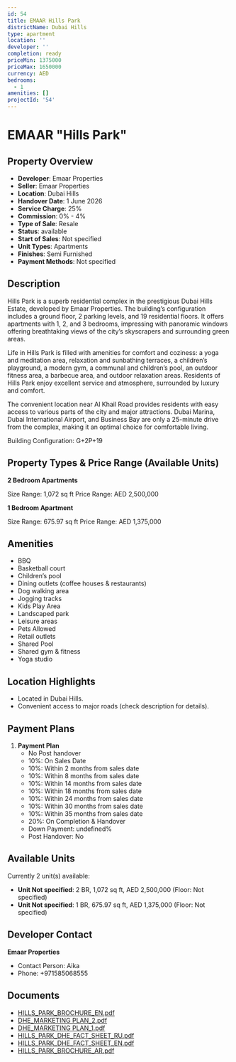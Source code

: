 ```yaml
---
id: 54
title: EMAAR Hills Park
districtName: Dubai Hills
type: apartment
location: ''
developer: ''
completion: ready
priceMin: 1375000
priceMax: 1650000
currency: AED
bedrooms:
  - 1
amenities: []
projectId: '54'
---
```


# EMAAR "Hills Park"

## Property Overview
- **Developer**: Emaar Properties
- **Seller**: Emaar Properties
- **Location**: Dubai Hills
- **Handover Date**: 1 June 2026
- **Service Charge**: 25%
- **Commission**: 0% - 4%
- **Type of Sale**: Resale
- **Status**: available
- **Start of Sales**: Not specified
- **Unit Types**: Apartments
- **Finishes**: Semi Furnished
- **Payment Methods**: Not specified

## Description
Hills Park is a superb residential complex in the prestigious Dubai Hills Estate, developed by Emaar Properties. The building’s configuration includes a ground floor, 2 parking levels, and 19 residential floors. It offers apartments with 1, 2, and 3 bedrooms, impressing with panoramic windows offering breathtaking views of the city’s skyscrapers and surrounding green areas.

Life in Hills Park is filled with amenities for comfort and coziness: a yoga and meditation area, relaxation and sunbathing terraces, a children’s playground, a modern gym, a communal and children’s pool, an outdoor fitness area, a barbecue area, and outdoor relaxation areas. Residents of Hills Park enjoy excellent service and atmosphere, surrounded by luxury and comfort.

The convenient location near Al Khail Road provides residents with easy access to various parts of the city and major attractions. Dubai Marina, Dubai International Airport, and Business Bay are only a 25-minute drive from the complex, making it an optimal choice for comfortable living.

Building Configuration: G+2P+19

## Property Types & Price Range (Available Units)
**2 Bedroom Apartments**

Size Range: 1,072 sq ft
Price Range: AED 2,500,000

**1 Bedroom Apartment**

Size Range: 675.97 sq ft
Price Range: AED 1,375,000

## Amenities
- BBQ
- Basketball court
- Children’s pool
- Dining outlets  (coffee houses & restaurants)
- Dog walking area
- Jogging tracks
- Kids Play Area
- Landscaped park
- Leisure areas
- Pets Allowed
- Retail outlets
- Shared Pool
- Shared gym & fitness
- Yoga studio

## Location Highlights
- Located in Dubai Hills.
- Convenient access to major roads (check description for details).

## Payment Plans
1. **Payment Plan**
   - No Post handover
   - 10%: On Sales Date
   - 10%: Within 2 months from sales date
   - 10%: Within 8 months from sales date
   - 10%: Within 14 months from sales date
   - 10%: Within 18 months from sales date
   - 10%: Within 24 months from sales date
   - 10%: Within 30 months from sales date
   - 10%: Within 35 months from sales date
   - 20%: On Completion & Handover
   - Down Payment: undefined%
   - Post Handover: No

## Available Units
Currently 2 unit(s) available:
- **Unit Not specified**: 2 BR, 1,072 sq ft, AED 2,500,000 (Floor: Not specified)
- **Unit Not specified**: 1 BR, 675.97 sq ft, AED 1,375,000 (Floor: Not specified)

## Developer Contact
**Emaar Properties**
- Contact Person: Aika
- Phone: +971585068555

## Documents
- [HILLS_PARK_BROCHURE_EN.pdf](https://cdn.geniemap.net/2025/03/26/WsWq0qLN5xaUbSRX7UGqwapRPUXNXWbNgcTV20WJ.pdf)
- [DHE_MARKETING PLAN_2.pdf](https://cdn.geniemap.net/2025/03/26/dOuxWyr678Co8r2Kg0fGgQKPCd1sV1im4h2EUGn1.pdf)
- [DHE_MARKETING PLAN_1.pdf](https://cdn.geniemap.net/2025/03/26/ChUtbj1ecu9h5cirEJPAH2PCsvSeZHrKjLRvSFAM.pdf)
- [HILLS_PARK_DHE_FACT_SHEET_RU.pdf](https://cdn.geniemap.net/2025/03/26/1bkybHNy7mDIdVFOgCUe8IVCwMrIM8MUmYGaUeyR.pdf)
- [HILLS_PARK_DHE_FACT_SHEET_EN.pdf](https://cdn.geniemap.net/2025/03/26/yGkfMQjPquNtgl3ieRGXEmZhPrvTR2LDda2MEj6G.pdf)
- [HILLS_PARK_BROCHURE_AR.pdf](https://cdn.geniemap.net/2025/03/26/1wZV9wEYQNBdwD2MiZa5iFC0XXGra3Wkh54mqt3C.pdf)
